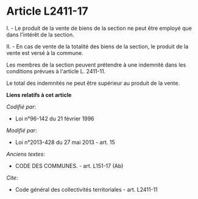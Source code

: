 # Article L2411-17

I. - Le produit de la vente de biens de la section ne peut être employé que dans l'intérêt de la section. 

II. - En cas de vente de la totalité des biens de la section, le produit de la vente est versé à la commune. 

Les membres de la section peuvent prétendre à une indemnité dans les conditions prévues à l'article L. 2411-11. 

Le total des indemnités ne peut être supérieur au produit de la vente.

**Liens relatifs à cet article**

_Codifié par_:

  - Loi n°96-142 du 21 février 1996

_Modifié par_:

  - Loi n°2013-428 du 27 mai 2013 - art. 15

_Anciens textes_:

  - CODE DES COMMUNES. - art. L151-17 (Ab)

_Cite_:

  - Code général des collectivités territoriales - art. L2411-11
